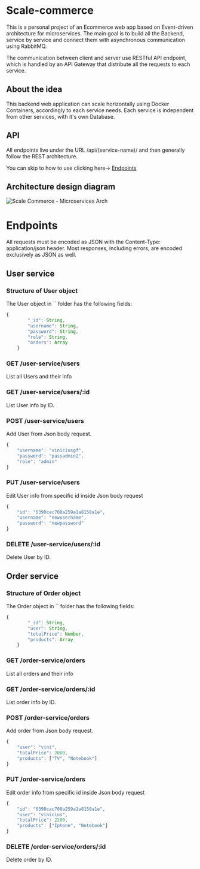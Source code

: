 # Scale-commerce

This is a personal project of an Ecommerce web app based on Event-driven architecture for microservices.
The main goal is to build all the Backend, service by service and connect them with asynchronous communication using RabbitMQ.

The communication between client and server use RESTful API endpoint, which is handled by an API Gateway that distribute all the requests to each service.

## About the idea

This backend web application can scale horizontally using Docker Containers, accordingly to each service needs. Each service is independent from other services, with it's own Database.

## API

All endpoints live under the URL /api/(service-name)/ and then generally follow the REST architecture.

You can skip to how to use clicking here-> [Endpoints](#endpoints)

## Architecture design diagram


![Scale Commerce - Microservices Arch](https://user-images.githubusercontent.com/30271243/206193862-e9ef7746-af21-4ae2-977f-dc18fa6866c8.png)

# Endpoints
All requests must be encoded as JSON with the Content-Type: application/json header. Most responses, including errors, are encoded exclusively as JSON as well.

## User service

### Structure of User object

The User object in `` folder has the following fields:

```js
{
		"_id": String,
		"username": String,
		"password": String,
		"role": String,
		"orders": Array
	}
```

### GET /user-service/users
List all Users and their info
### GET /user-service/users/:id
List User info by ID.
### POST /user-service/users
Add User from Json body request.
```js
{
	"username": "viniciusgf",
	"password": "passadmin2",
	"role": "admin"
}
```
### PUT /user-service/users
Edit User info from specific id inside Json body request
```js
{
	"id": "6390cac708a259a1a8158a1e",
	"username": "newusername",
	"password": "newpassword"
}
```
### DELETE /user-service/users/:id
Delete User by ID.

## Order service

### Structure of Order object

The Order object in `` folder has the following fields:

```js
{
		"_id": String,
		"user": String,
		"totalPrice": Number,
		"products": Array
	}
```

### GET /order-service/orders
List all orders and their info
### GET /order-service/orders/:id
List order info by ID.
### POST /order-service/orders
Add order from Json body request.
```js
{
	"user": "vini",
	"totalPrice": 2000,
	"products": ["TV", "Notebook"]
}
```
### PUT /order-service/orders
Edit order info from specific id inside Json body request
```js
{
	"id": "6390cac708a259a1a8158a1e",
	"user": "vinicius",
	"totalPrice": 2200,
	"products": ["Iphone", "Notebook"]
}
```
### DELETE /order-service/orders/:id
Delete order by ID.
